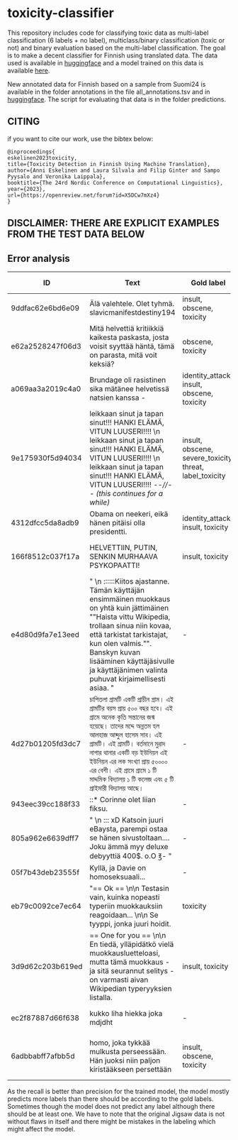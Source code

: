 # toxicity-classifier

This repository includes code for classifying toxic data as multi-label classification (6 labels + no label), multiclass/binary classification (toxic or not) and binary evaluation based on the multi-label classification. The goal is to make a decent classifier for Finnish using translated data. The data used is available in [huggingface](https://huggingface.co/datasets/TurkuNLP/wikipedia-toxicity-data-fi) and a model trained on this data is available [here](https://huggingface.co/TurkuNLP/bert-large-finnish-cased-toxicity). 

New annotated data for Finnish based on a sample from Suomi24 is available in the folder annotations in the file all_annotations.tsv and in [huggingface](https://huggingface.co/datasets/TurkuNLP/Suomi24-toxicity-annotated). The script for evaluating that data is in the folder predictions.


## CITING
if you want to cite our work, use the bibtex below:

```
@inproceedings{
eskelinen2023toxicity,
title={Toxicity Detection in Finnish Using Machine Translation},
author={Anni Eskelinen and Laura Silvala and Filip Ginter and Sampo Pyysalo and Veronika Laippala},
booktitle={The 24rd Nordic Conference on Computational Linguistics},
year={2023},
url={https://openreview.net/forum?id=X5DCw7mXz4}
}
```


## DISCLAIMER: THERE ARE EXPLICIT EXAMPLES FROM THE TEST DATA BELOW



## Error analysis

| ID | Text | Gold label | predicted label |
| -- | ---- | ---------- | --------------- |
| 9ddfac62e6bd6e09 | Älä valehtele.  Olet tyhmä. slavicmanifestdestiny194 | insult, obscene, toxicity | insult, obscene, toxicity |
| e62a2528247f06d3 | Mitä helvettiä kritiikkiä kaikesta paskasta, josta voisit syyttää häntä, tämä on parasta, mitä voit keksiä? | obscene, toxicity | obscene, toxicity |
| a069aa3a2019c4a0 | Brundage oli rasistinen sika mätänee helvetissä natsien kanssa - | identity_attack, insult, obscene, toxicity | identity_attack, insult, obscene, toxicity | 
| 9e175930f5d94034 | leikkaan sinut ja tapan sinut!!! HANKI ELÄMÄ, VITUN LUUSERI!!!! \n  leikkaan sinut ja tapan sinut!!! HANKI ELÄMÄ, VITUN LUUSERI!!!! \n  leikkaan sinut ja tapan sinut!!! HANKI ELÄMÄ, VITUN LUUSERI!!!! *--//-- (this continues for a while)* | insult, obscene, severe_toxicity, threat, label_toxicity | insult, obscene, severe_toxicity, threat, label_toxicity |
| 4312dfcc5da8adb9 | Obama on neekeri, eikä hänen pitäisi olla presidentti. | identity_attack, insult, toxicity | identity_attack, insult, toxicity |
| 166f8512c037f17a | HELVETTIIN, PUTIN, SENKIN MURHAAVA PSYKOPAATTI! | insult, toxicity | insult, obscene, severe_toxicity, toxicity |
| e4d80d9fa7e13eed | \" \n ::::::Kiitos ajastanne.  Tämän käyttäjän ensimmäinen muokkaus on yhtä kuin jättimäinen \"\"Haista vittu Wikipedia, trollaan sinua niin kovaa, että tarkistat tarkistajat, kun olen valmis.\"\". Banskyn kuvan lisääminen käyttäjäsivulle ja käyttäjänimen valinta puhuvat kirjaimellisesti asiaa.   \" | - | obscene, toxicity |
| 4d27b01205fd3dc7 | চাপিতলা গ্রামটি একটি প্রাচীন গ্রাম। এই গ্রামটির বয়স প্রায় ৫০০ বছর হবে। এই গ্রামে অনেক কৃতি সন্তানের জন্ম হয়েছে। তাদের মদ্দে অন্নতম হল আলহাজ আব্দুল হাসেম সাব। এই গ্রামটি। এই গ্রামটি। বর্তমানে মুরাদ নাগার থানার একটি বড় ইউনিয়ন এই ইউনিয়ন এর লক সংখ্যা প্রায় ৫০০০০ এর বেশী। এই গ্রামে গ্রামে ১ টি মাদ্দমিক বিদ্যালয় ১ টি কলেজ এবং ৫ টি প্রাইমারী বিদ্যালয় আছে। | - | toxicity |
| 943eec39cc188f33 | ::* Corinne olet liian fiksu. | - | insult, toxicity |
| 805a962e6639dff7 | \" \n ::: xD Katsoin juuri eBaysta, parempi ostaa se hänen sivustoltaan.... Joku ämmä myy deluxe debyyttiä 400$. o.O ℥- \" | - | obscene, toxicity |
| 05f7b43deb23555f | Kyllä, ja Davie on homoseksuaali... | - | identity_attack, toxicity |
| eb79c0092ce7ec64 | "== Ok == \n\n Testasin vain, kuinka nopeasti typeriin muokkauksiin reagoidaan... \n\n  Se tyyppi, jonka juuri hoidit. | toxicity | - |
| 3d9d62c203b619ed | == One for you == \n\n En tiedä, ylläpidätkö vielä muokkausluetteloasi, mutta tämä muokkaus - ja sitä seurannut selitys - on varmasti aivan Wikipedian typeryyksien listalla. | insult, toxicity | toxicity |
| ec2f87887d66f638 | kukko liha hiekka joka mdjdht | - | insult, obscene, toxicity |
| 6adbbabff7afbb5d | homo, joka tykkää mulkusta perseessään. Hän juoksi niin paljon kiristääkseen persettään | insult, obscene, toxicity | identity_attack, insult, obscene, severe_toxicity, toxicity |

As the recall is better than precision for the trained model, the model mostly predicts more labels than there should be according to the gold labels. Sometimes though the model does not predict any label although there should be at least one. We have to note that the original Jigsaw data is not without flaws in itself and there might be mistakes in the labeling which might affect the model.